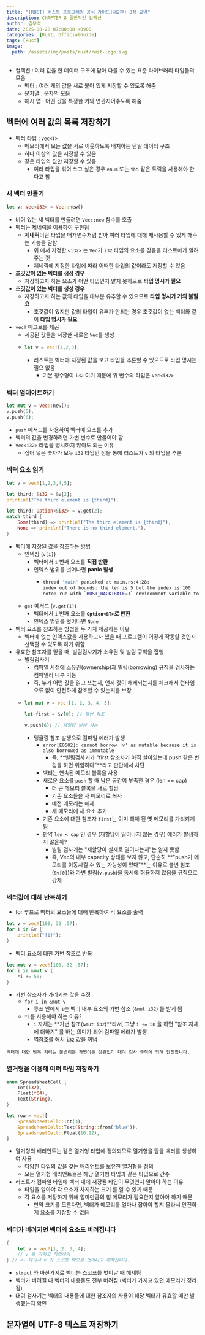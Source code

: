 ```yaml
---
title: "[RUST] 러스트 프로그래밍 공식 가이드(제2판) 8장 요약"
description: CHAPTER 8 일반적인 컬렉션
author: 김우석
date: 2025-08-28 07:00:00 +0900
categories: [Rust, OfficialGuide]
tags: [Rust]
image:
  path: /assets/img/posts/rust/rust-logo.svg
---
```


- 컬렉션 : 여러 값을 한 데이터 구조에 담아 다룰 수 있는 표준 라이브러리 타입들의 모음
    - 벡터 : 여러 개의 값을 서로 붙어 있게 저장할 수 있도록 해줌
    - 문자열 : 문자의 모음
    - 해시 맵 : 어떤 값을 특정한 키와 연관지어주도록 해줌

## 벡터에 여러 값의 목록 저장하기
- 벡터 타입 : `Vec<T>`
    - 메모리에서 모든 값을 서로 이웃하도록 배치하는 단일 데이터 구조
    - 하나 이상의 값을 저장할 수 있음
    - 같은 타입의 값만 저장할 수 있음
        - 여러 타입을 섞어 쓰고 싶은 경우 `enum` 또는 `박스` 같은 트릭을 사용해야 한다고 함

### 새 벡터 만들기
```rust
let v: Vec<i32> = Vec::new()
```

- 비어 있는 새 벡터를 만들려면 `Vec::new` 함수를 호출
- 벡터는 제네릭을 이용하여 구현됨
    - **제네릭**이란 타입을 매개변수처럼 받아 여러 타입에 대해 재사용할 수 있게 해주는 기능을 말함
        - 위 에서 지정한 `<i32>` 는 `Vec`가 `i32` 타입의 요소를 갖음을 러스트에게 알려주는 것
        - 제네릭에 지정한 타입에 따라 어떠한 타입의 값이라도 저장할 수 있음
- **초깃값이 없는 벡터를 생성 경우** 
    - 저장하고자 하는 요소가 어떤 타입인지 알지 못하므로 **타입 명시가 필요**
- **초깃값이 있는 벡터를 생성 경우**
    - 저장하고자 하는 값의 타입을 대부분 유추할 수 있으므로 **타입 명시가 거의 불필요**
        - 초깃값이 있지만 값의 타입이 유추가 안되는 경우 초깃값이 없는 벡터와 같이 **타입 명시가 필요**
- `vec!` 매크로를 제공
    - 제공된 값들을 저장한 새로운 `Vec`를 생성
    - ```rust
      let v = vec![1,2,3];
      ```
        - 러스트는 벡터에 지정된 값을 보고 타입을 추론할 수 있으므로 타입 명시는 필요 없음
            - 기본 정수형이 `i32` 이기 때문에 위 변수의 타입은 `Vec<i32>`


### 벡터 업데이트하기
```rust
let mut v = Vec::new();
v.push(5);
v.push(6);
```

- `push` 메서드를 사용하여 벡터에 요소를 추가
- 벡터의 값을 변경하려면 가변 변수로 만들어야 함
- `Vec<i32>` 타입을 명시하지 않아도 되는 이유
    - 집어 넣은 숫자가 모두 `i32` 타입인 점을 통해 러스트가 `v` 의 타입을 추론


### 벡터 요소 읽기
```rust
let v = vec![1,2,3,4,5];

let third: &i32 = &v[2];
println!("The third element is {third}");

let third: Option<&i32> = v.get(2);
match third {
    Some(third) => println!("The third element is {third}"),
    None => println!("There is no third element."),
}
```

- 벡터에 저장된 값을 참조하는 방법
    - 인덱싱 (`v[i]`)
        - 벡터에서 `i` 번째 요소를 **직접 반환**
        - 인덱스 범위를 벗어나면 **panic 발생** 
            - ```bash
              thread 'main' panicked at main.rs:4:28:
              index out of bounds: the len is 5 but the index is 100
              note: run with `RUST_BACKTRACE=1` environment variable to display a backtrace
              ```
    - `get` 메서드 (`v.get(i)`)
        - 벡터에서 `i` 번째 요소를 **`Option<&T>`로 반환**
        - 인덱스 범위를 벗어나면 `None`
- 벡터 요소를 참조하는 방법을 두 가지 제공하는 이유
    - 벡터에 없는 인덱스값을 사용하고자 했을 때 프로그램이 어떻게 작동할 것인지 선택할 수 있도록 하기 위함
- 유효한 참조자를 얻을 때, 빌림검사기가 소유권 및 빌림 규칙을 집행
    - 빌림검사기 
        - 컴파일 시점에 소유권(ownership)과 빌림(borrowing) 규칙을 검사하는 컴파일러 내부 기능
        - 즉, 누가 어떤 값을 읽고 쓰는지, 언제 값이 해제되는지를 체크해서 런타임 오류 없이 안전하게 참조할 수 있는지를 보장
    - ```rust
      let mut v = vec![1, 2, 3, 4, 5];

      let first = &v[0]; // 불변 참조

      v.push(6); // 재할당 발생 가능
      ```
        - 댕글링 참조 발생으로 컴파일 에러가 발생
            - `error[E0502]: cannot borrow 'v' as mutable because it is also borrowed as immutable`
                - 즉, **빌림검사기가 "first 참조자가 아직 살아있는데 push 같은 변경을 하면 위험하다"**라고 판단해서 차단
            - 벡터는 연속된 메모리 블록을 사용
            - 새로운 요소를 `push` 할 때 남은 공간이 부족한 경우 (len == cap)
                - 더 큰 메모리 블록을 새로 할당
                - 기존 요소들을 새 메모리로 복사
                - 예전 메모리는 해제
                - 새 메모리에 새 요소 추가
            - 기존 요소에 대한 참조자 `first`는 이미 해제 된 옛 메모리를 가리키게 됨
            - 만약 `len < cap` 인 경우 (재할당이 일어나지 않는 경우) 에러가 발생하지 않을까?
                - 빌림 검사기는 "재할당이 실제로 일어나는지"는 알지 못함
                - 즉, Vec의 내부 capacity 상태를 보지 않고, 단순히 **"push가 메모리를 이동시킬 수 있는 가능성이 있다"**는 이유로 불변 참조(`&v[0]`)와 가변 빌림(`v.push`)을 동시에 허용하지 않음을 규칙으로 강제
    
### 벡터값에 대해 반복하기

- for 루프로 벡터의 요소들에 대해 반복하여 각 요소를 출력

```rust
let v = vec![100, 32 ,57];
for i in &v {
    println!("{i}");
}
```

- 벡터 요소에 대한 가변 참조로 반복

```rust
let mut v = vec![100, 32 ,57];
for i in &mut v {
    *i += 50;
}
```

- 가변 참조자가 가리키는 값을 수정
    - `for i in &mut v`
        - 루프 안에서 `i`는 벡터 내부 요소의 가변 참조 (`&mut i32`) 를 받게 됨
    - `*i`를 사용해야 하는 이유?
        - `i` 자체는 **가변 참조(`&mut i32`)**라서, 그냥 `i += 50` 을 하면 "참조 자체에 더하기" 를 하는 의미가 되어 컴파일 에러가 발생
        - 역참조를 해서 `i32` 값을 꺼냄

```text
벡터에 대한 반복 처리는 불변이든 가변이든 상관없이 대여 검사 규칙에 의해 안전합니다.
```

### 열거형을 이용해 여러 타입 저장하기

```rust
enum SpreadsheetCell {
    Int(i32),
    Float(f64),
    Text(String),
}

let row = vec![
    SpreadsheetCell::Int(3),
    SpreadsheetCell::Text(String::from("blue")),
    SpreadsheetCell::Float(10.12),
]
```

- 열거형의 배리언트는 같은 열거형 타입에 정의되므로 열거형을 담을 벡터를 생성하여 사용
    - 다양한 타입의 값을 갖는 배리언트를 보유한 열거형을 정의
    - 모든 열거형 배리언트들은 해당 열거형 타입과 같은 타입으로 간주
- 러스트가 컴파일 타임에 벡터 내에 저장될 타입이 무엇인지 알아야 하는 이유
    - 타입을 알아야 각 요소가 차지하는 크기 를 알 수 있기 때문
    - 각 요소를 저장하기 위해 얼마만큼의 힙 메모리가 필요한지 알아야 하기 때문 
        - 만약 크기를 모른다면, 벡터가 메모리를 얼마나 잡아야 할지 몰라서 안전하게 요소를 저장할 수 없음

### 벡터가 버려지면 벡터의 요소도 버려집니다

```rust
{
    let v = vec![1, 2, 3, 4];
    // v 를 가지고 작업하기
} // <- 여기서 v 가 스코프 밖으로 벗어나고 해제됩니다.
```

- `struct` 와 마찬가지로 벡터는 스코프를 벗어날 때 해제됨
- 벡터가 버려질 때 벡터의 내용물도 전부 버려짐 (벡터가 가지고 있던 메모리가 정리됨)
- 대여 검사기는 벡터의 내용물에 대한 참조자의 사용이 해당 벡터가 유효할 때만 발생했는지 확인


## 문자열에 UTF-8 텍스트 저장하기